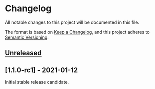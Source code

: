 # Changelog

All notable changes to this project will be documented in this file.

The format is based on [Keep a Changelog](https://keepachangelog.com/en/1.0.0/), and this project adheres
to [Semantic Versioning](https://semver.org/spec/v2.0.0.html).

## [Unreleased]

## [1.1.0-rc1] - 2021-01-12

Initial stable release candidate.

[unreleased]: https://github.com/creekorful/bathyscaphe/compare/v1.1.0-rc1...HEAD

[v1.1.0-rc1]: https://github.com/creekorful/bathyscaphe/releases/tag/v1.1.0-rc1